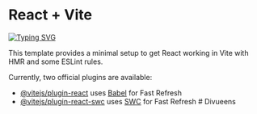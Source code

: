 # React + Vite



[![Typing SVG](https://readme-typing-svg.herokuapp.com?font=Tulpen+One&size=30&pause=1000&random=false&width=435&lines=I+am+Manmohan+Singh)](https://git.io/typing-svg)


This template provides a minimal setup to get React working in Vite with HMR and some ESLint rules.

Currently, two official plugins are available:

- [@vitejs/plugin-react](https://github.com/vitejs/vite-plugin-react/blob/main/packages/plugin-react/README.md) uses [Babel](https://babeljs.io/) for Fast Refresh
- [@vitejs/plugin-react-swc](https://github.com/vitejs/vite-plugin-react-swc) uses [SWC](https://swc.rs/) for Fast Refresh
#   D i v u e e n s 
 
 
